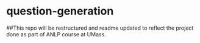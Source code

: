 # question-generation
##This repo will be restructured and readme updated to reflect the project done as part of ANLP course at UMass.